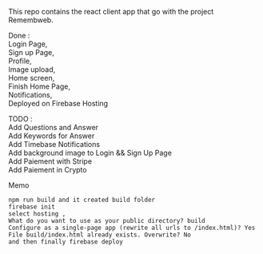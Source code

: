 This repo contains the react client app that go with the project Remembweb.

Done :\
Login Page,\
Sign up Page,\
Profile,\
Image upload,\
Home screen, \
Finish Home Page,\
Notifications,\
Deployed on Firebase Hosting

TODO :\
Add Questions and Answer\
Add Keywords for Answer\
Add Timebase Notifications\
Add background image to Login && Sign Up Page\
Add Paiement with Stripe\
Add Paiement in Crypto

Memo 

    npm run build and it created build folder 
    firebase init 
    select hosting , 
    What do you want to use as your public directory? build 
    Configure as a single-page app (rewrite all urls to /index.html)? Yes 
    File build/index.html already exists. Overwrite? No 
    and then finally firebase deploy 
